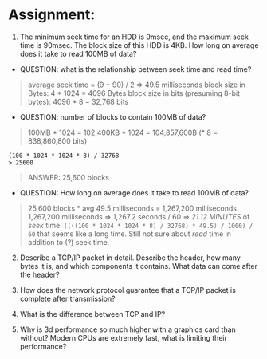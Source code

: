# Assignment:

1. The minimum seek time for an HDD is 9msec, and the maximum seek time is 90msec. The block size of this HDD is 4KB. How long on average does it take to read 100MB of data?

- QUESTION: what is the relationship between seek time and read time?

> average seek time = (9 + 90) / 2 => 49.5 milliseconds
> block size in Bytes: 4 * 1024 = 4096 Bytes
> block size in bits (presuming 8-bit bytes): 4096 * 8 = 32,768 bits

- QUESTION: number of blocks to contain 100MB of data?
> 100MB * 1024 = 102,400KB * 1024 = 104,857,600B (* 8 = 838,860,800 bits)
```console
(100 * 1024 * 1024 * 8) / 32768
> 25600
```
> ANSWER: 25,600 blocks

- QUESTION: How long on average does it take to read 100MB of data?
> 25,600 blocks * avg 49.5 milliseconds = 1,267,200 milliseconds
> 1,267,200 milliseconds => 1,267.2 seconds / 60 => *21.12 MINUTES* of *seek* time.
`((((100 * 1024 * 1024 * 8) / 32768) * 49.5) / 1000) / 60`
> that seems like a long time. Still not sure about *read* time in addition to (?) seek time.

2. Describe a TCP/IP packet in detail. Describe the header, how many bytes it is, and which components it contains. What data can come after the header?

3. How does the network protocol guarantee that a TCP/IP packet is complete after transmission?

4. What is the difference between TCP and IP?

5. Why is 3d performance so much higher with a graphics card than without? Modern CPUs are extremely fast, what is limiting their performance?
